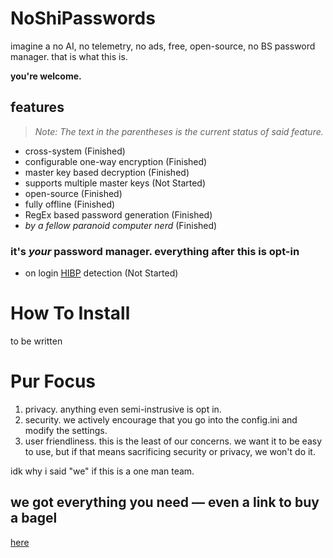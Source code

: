# NoShiPasswords
imagine a no AI, no telemetry, no ads, free, open-source, no BS password manager. that is what this is.

**you're welcome.**

## features
> *Note: The text in the parentheses is the current status of said feature.*

- cross-system (Finished)
- configurable one-way encryption (Finished)
- master key based decryption (Finished)
- supports multiple master keys (Not Started)
- open-source (Finished)
- fully offline (Finished)
- RegEx based password generation (Finished)
- *by a fellow paranoid computer nerd* (Finished)

### it's *your* password manager. everything after this is opt-in
- on login [HIBP](https://haveibeenpwned.com/) detection (Not Started)

# How To Install
to be written

# Pur Focus
1. privacy. anything even semi-instrusive is opt in.
2. security. we actively encourage that you go into the config.ini and modify the settings.
3. user friendliness. this is the least of our concerns. we want it to be easy to use, but if that means sacrificing security or privacy, we won't do it.

idk why i said "we" if this is a one man team.

## we got everything you need — even a link to buy a bagel
[here](https://www.hero.co/products/everything-bagel/)
